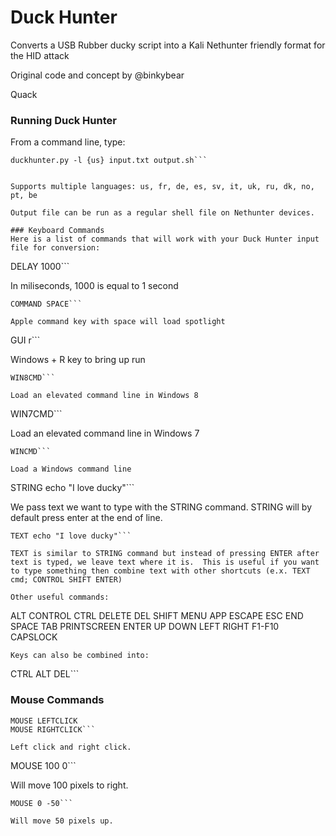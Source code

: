 Duck Hunter 
==========

Converts a USB Rubber ducky script into a Kali Nethunter friendly format for the HID attack

Original code and concept by @binkybear

Quack

### Running Duck Hunter

From a command line, type:

```
duckhunter.py -l {us} input.txt output.sh```


Supports multiple languages: us, fr, de, es, sv, it, uk, ru, dk, no, pt, be

Output file can be run as a regular shell file on Nethunter devices.

### Keyboard Commands
Here is a list of commands that will work with your Duck Hunter input file for conversion:

```
DELAY 1000```

In miliseconds, 1000 is equal to 1 second

```
COMMAND SPACE```

Apple command key with space will load spotlight

```
GUI r```

Windows + R key to bring up run

```
WIN8CMD```

Load an elevated command line in Windows 8

```
WIN7CMD```

Load an elevated command line in Windows 7

```
WINCMD```

Load a Windows command line

```
STRING echo "I love ducky"```

We pass text we want to type with the STRING command. STRING will by default press enter at the end of line.

```
TEXT echo "I love ducky"```

TEXT is similar to STRING command but instead of pressing ENTER after text is typed, we leave text where it is.  This is useful if you want to type something then combine text with other shortcuts (e.x. TEXT cmd; CONTROL SHIFT ENTER)

Other useful commands:
```
ALT
CONTROL
CTRL
DELETE
DEL
SHIFT
MENU
APP
ESCAPE
ESC
END
SPACE
TAB
PRINTSCREEN
ENTER
UP
DOWN
LEFT
RIGHT
F1-F10
CAPSLOCK
```
Keys can also be combined into: 
```
CTRL ALT DEL```

### Mouse Commands

```
MOUSE LEFTCLICK
MOUSE RIGHTCLICK```

Left click and right click.

```
MOUSE 100 0``` 

Will move 100 pixels to right.

```
MOUSE 0 -50``` 

Will move 50 pixels up.
